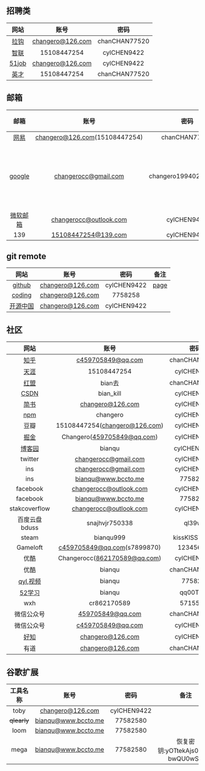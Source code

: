 

## 招聘类

|网站|账号|密码|
|:-:|:-:|:-:|
|[拉钩](http://www.lagou.com)|changero@126.com|chanCHAN77520
|[智联](http://www.zhaopin.com/)|15108447254|cylCHEN9422
|[51job](http://www.51job.com)|changero@126.com|cylCHEN9422
|[英才]()|15108447254|chanCHAN77520


## 邮箱

|邮箱|账号|密码|备注
|:-:|:-:|:-:|:-:
|[网易](http://mail.126.com/)|changero@126.com(15108447254)|chanCHAN77520
|[google](https://mail.google.com/mail)|changerocc@gmail.com|changero199402021194.|[谷歌账号被禁用](https://accounts.google.com/signin/recovery)
|[微软邮箱]()|changerocc@outlook.com|cylCHEN9422
|139|15108447254@139.com|cylCHEN9422


## git remote

|网站|账号|密码|备注
|:-:|:-:|:-:|:-:
|[github](https://github.com/)|changero@126.com|cylCHEN9422|[page](https://pages.github.com/)
|[coding](https://coding.net)|changero@126.com|7758258
|[开源中国](https://git.oschina.net/)| changero@126.com|cylCHEN9422


## 社区

|网站|账号|密码|备注
|:-:|:-:|:-:|:-:
|[知乎](https://www.zhihu.com/)|c459705849@qq.com|chanCHAN77520|[专栏](https://zhuanlan.zhihu.com/)
|[天涯](http://www.tianya.cn/109244404)|15108447254|cylCHEN9422|
|[红盟](http://www.cnhonkerarmy.com/portal.php )|bian去|chanCHAN77520
|[CSDN](http://www.csdn.net/)|bian_kill|cylCHEN9422|    
|[简书](http://www.jianshu.com/)|changero@126.com|cylCHEN9422
|[npm](https://www.npmjs.com)|changero|   cylCHEN9422
|豆瓣|15108447254(changero@126.com)|  cylCHEN9422
|[掘金](https://juejin.im/extension)|Changero(459705849@qq.com)| cylCHEN9422
|[博客园](https://www.cnblogs.com/)|bianqu|cylCHEN9422.    
|twitter|changerocc@gmail.com|cylCHEN9422
|ins|  changerocc@gmail.com | cylCHEN9422
|ins|  bianqu@www.bccto.me | 77582580
|facebook| changerocc@outlook.com |cylCHEN9422
|facebook|bianqu@www.bccto.me |77582580
|stakcoverflow|changerocc@outlook.com| cylCHEN9422
|百度云盘bduss|snajhvjr750338|ql39wjy|[bduss](BQWjNwVjFjandtYmdoSExQbn44N0NYaHZ1SkVPaDNKdzBJaFM0aWVMYmRHWFpjQVFBQUFBJCQAAAAAAAAAAAEAAACAg5pic25hamh2anI3NTAzMzgAAAAAAAAAAAAAAAAAAAAAAAAAAAAAAAAAAAAAAAAAAAAAAAAAAAAAAAAAAAAAAAAAAN2MTlzdjE5caD)
|steam| bianqu999| kissKISS77520 |changerocc@outlook.com
|Gameloft|c459705849@qq.com(s7899870)| 123456788
|优酷|Changerocc(862170589@qq.com)|cylCHEN9422
|优酷|bianqu|chanCHAN77520
|[qyl](http://www.qbb11.com/),[视频](http://www.qyl555.com/)|bianqu|7758258|862170589@qq.com
|[52学习](http://www.52studyit.com/)|bianqu|qq00TC93
|wxh|cr862170589|57155a92
|微信公众号|459705849@qq.com|chanCHAN77520
|微信公众号|c459705849@qq.com|cylCHEN9422
|[好知](http://www.howzhi.com/channel/IT-internet)|changero@126.com|cylCHEN9422
|有道| changero@126.com| chanCHAN77520|

## 谷歌扩展

|工具名称|账号|密码|备注
|:-:|:-:|:-:|:-:
|toby|changero@126.com|cylCHEN9422
|~~qlearly~~|bianqu@www.bccto.me|77582580
|loom|bianqu@www.bccto.me|77582580
|mega|bianqu@www.bccto.me|77582580|恢复密钥:yOTtekAjs0Hvk-bwQU0wSQ













